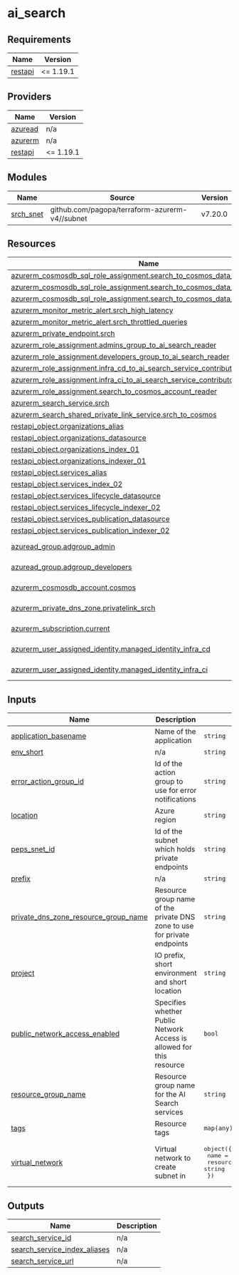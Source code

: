 # ai_search

<!-- BEGIN_TF_DOCS -->
## Requirements

| Name | Version |
|------|---------|
| <a name="requirement_restapi"></a> [restapi](#requirement\_restapi) | <= 1.19.1 |

## Providers

| Name | Version |
|------|---------|
| <a name="provider_azuread"></a> [azuread](#provider\_azuread) | n/a |
| <a name="provider_azurerm"></a> [azurerm](#provider\_azurerm) | n/a |
| <a name="provider_restapi"></a> [restapi](#provider\_restapi) | <= 1.19.1 |

## Modules

| Name | Source | Version |
|------|--------|---------|
| <a name="module_srch_snet"></a> [srch\_snet](#module\_srch\_snet) | github.com/pagopa/terraform-azurerm-v4//subnet | v7.20.0 |

## Resources

| Name | Type |
|------|------|
| [azurerm_cosmosdb_sql_role_assignment.search_to_cosmos_data_reader](https://registry.terraform.io/providers/hashicorp/azurerm/latest/docs/resources/cosmosdb_sql_role_assignment) | resource |
| [azurerm_cosmosdb_sql_role_assignment.search_to_cosmos_data_reader_db](https://registry.terraform.io/providers/hashicorp/azurerm/latest/docs/resources/cosmosdb_sql_role_assignment) | resource |
| [azurerm_cosmosdb_sql_role_assignment.search_to_cosmos_data_reader_db_colls](https://registry.terraform.io/providers/hashicorp/azurerm/latest/docs/resources/cosmosdb_sql_role_assignment) | resource |
| [azurerm_monitor_metric_alert.srch_high_latency](https://registry.terraform.io/providers/hashicorp/azurerm/latest/docs/resources/monitor_metric_alert) | resource |
| [azurerm_monitor_metric_alert.srch_throttled_queries](https://registry.terraform.io/providers/hashicorp/azurerm/latest/docs/resources/monitor_metric_alert) | resource |
| [azurerm_private_endpoint.srch](https://registry.terraform.io/providers/hashicorp/azurerm/latest/docs/resources/private_endpoint) | resource |
| [azurerm_role_assignment.admins_group_to_ai_search_reader](https://registry.terraform.io/providers/hashicorp/azurerm/latest/docs/resources/role_assignment) | resource |
| [azurerm_role_assignment.developers_group_to_ai_search_reader](https://registry.terraform.io/providers/hashicorp/azurerm/latest/docs/resources/role_assignment) | resource |
| [azurerm_role_assignment.infra_cd_to_ai_search_service_contributor](https://registry.terraform.io/providers/hashicorp/azurerm/latest/docs/resources/role_assignment) | resource |
| [azurerm_role_assignment.infra_ci_to_ai_search_service_contributor](https://registry.terraform.io/providers/hashicorp/azurerm/latest/docs/resources/role_assignment) | resource |
| [azurerm_role_assignment.search_to_cosmos_account_reader](https://registry.terraform.io/providers/hashicorp/azurerm/latest/docs/resources/role_assignment) | resource |
| [azurerm_search_service.srch](https://registry.terraform.io/providers/hashicorp/azurerm/latest/docs/resources/search_service) | resource |
| [azurerm_search_shared_private_link_service.srch_to_cosmos](https://registry.terraform.io/providers/hashicorp/azurerm/latest/docs/resources/search_shared_private_link_service) | resource |
| [restapi_object.organizations_alias](https://registry.terraform.io/providers/Mastercard/restapi/latest/docs/resources/object) | resource |
| [restapi_object.organizations_datasource](https://registry.terraform.io/providers/Mastercard/restapi/latest/docs/resources/object) | resource |
| [restapi_object.organizations_index_01](https://registry.terraform.io/providers/Mastercard/restapi/latest/docs/resources/object) | resource |
| [restapi_object.organizations_indexer_01](https://registry.terraform.io/providers/Mastercard/restapi/latest/docs/resources/object) | resource |
| [restapi_object.services_alias](https://registry.terraform.io/providers/Mastercard/restapi/latest/docs/resources/object) | resource |
| [restapi_object.services_index_02](https://registry.terraform.io/providers/Mastercard/restapi/latest/docs/resources/object) | resource |
| [restapi_object.services_lifecycle_datasource](https://registry.terraform.io/providers/Mastercard/restapi/latest/docs/resources/object) | resource |
| [restapi_object.services_lifecycle_indexer_02](https://registry.terraform.io/providers/Mastercard/restapi/latest/docs/resources/object) | resource |
| [restapi_object.services_publication_datasource](https://registry.terraform.io/providers/Mastercard/restapi/latest/docs/resources/object) | resource |
| [restapi_object.services_publication_indexer_02](https://registry.terraform.io/providers/Mastercard/restapi/latest/docs/resources/object) | resource |
| [azuread_group.adgroup_admin](https://registry.terraform.io/providers/hashicorp/azuread/latest/docs/data-sources/group) | data source |
| [azuread_group.adgroup_developers](https://registry.terraform.io/providers/hashicorp/azuread/latest/docs/data-sources/group) | data source |
| [azurerm_cosmosdb_account.cosmos](https://registry.terraform.io/providers/hashicorp/azurerm/latest/docs/data-sources/cosmosdb_account) | data source |
| [azurerm_private_dns_zone.privatelink_srch](https://registry.terraform.io/providers/hashicorp/azurerm/latest/docs/data-sources/private_dns_zone) | data source |
| [azurerm_subscription.current](https://registry.terraform.io/providers/hashicorp/azurerm/latest/docs/data-sources/subscription) | data source |
| [azurerm_user_assigned_identity.managed_identity_infra_cd](https://registry.terraform.io/providers/hashicorp/azurerm/latest/docs/data-sources/user_assigned_identity) | data source |
| [azurerm_user_assigned_identity.managed_identity_infra_ci](https://registry.terraform.io/providers/hashicorp/azurerm/latest/docs/data-sources/user_assigned_identity) | data source |

## Inputs

| Name | Description | Type | Default | Required |
|------|-------------|------|---------|:--------:|
| <a name="input_application_basename"></a> [application\_basename](#input\_application\_basename) | Name of the application | `string` | n/a | yes |
| <a name="input_env_short"></a> [env\_short](#input\_env\_short) | n/a | `string` | n/a | yes |
| <a name="input_error_action_group_id"></a> [error\_action\_group\_id](#input\_error\_action\_group\_id) | Id of the action group to use for error notifications | `string` | n/a | yes |
| <a name="input_location"></a> [location](#input\_location) | Azure region | `string` | n/a | yes |
| <a name="input_peps_snet_id"></a> [peps\_snet\_id](#input\_peps\_snet\_id) | Id of the subnet which holds private endpoints | `string` | n/a | yes |
| <a name="input_prefix"></a> [prefix](#input\_prefix) | n/a | `string` | `"io"` | no |
| <a name="input_private_dns_zone_resource_group_name"></a> [private\_dns\_zone\_resource\_group\_name](#input\_private\_dns\_zone\_resource\_group\_name) | Resource group name of the private DNS zone to use for private endpoints | `string` | n/a | yes |
| <a name="input_project"></a> [project](#input\_project) | IO prefix, short environment and short location | `string` | n/a | yes |
| <a name="input_public_network_access_enabled"></a> [public\_network\_access\_enabled](#input\_public\_network\_access\_enabled) | Specifies whether Public Network Access is allowed for this resource | `bool` | `false` | no |
| <a name="input_resource_group_name"></a> [resource\_group\_name](#input\_resource\_group\_name) | Resource group name for the AI Search services | `string` | n/a | yes |
| <a name="input_tags"></a> [tags](#input\_tags) | Resource tags | `map(any)` | n/a | yes |
| <a name="input_virtual_network"></a> [virtual\_network](#input\_virtual\_network) | Virtual network to create subnet in | <pre>object({<br/>    name                = string<br/>    resource_group_name = string<br/>  })</pre> | n/a | yes |

## Outputs

| Name | Description |
|------|-------------|
| <a name="output_search_service_id"></a> [search\_service\_id](#output\_search\_service\_id) | n/a |
| <a name="output_search_service_index_aliases"></a> [search\_service\_index\_aliases](#output\_search\_service\_index\_aliases) | n/a |
| <a name="output_search_service_url"></a> [search\_service\_url](#output\_search\_service\_url) | n/a |
<!-- END_TF_DOCS -->
